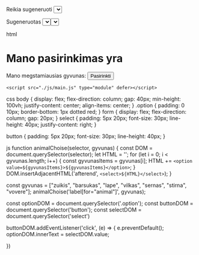 Reikia sugeneruoti <select> formos elementa, kuriame butu isvardintos tokios reiksmes: zuikis, barsukas, lape, vilkas, sernas, stirna, vovere.

Sugeneruotas <select> elementas turi buti iterptas tarp formos <label> ir <button> elementu.

Paspaudus submit mygtuka, pasirinkta <select> reiksme turi buti atvaizduota .option elemente.

html

<body>
    <h1>Mano pasirinkimas yra <span class="option"></span></h1>
    <form>
        <label for="animal">Mano megstamiausias gyvunas:</label>
        <button type="submit">Pasirinkti</button>
    </form>

    <script src="./js/main.js" type="module" defer></script>

</body>

css
body {
display: flex;
flex-direction: column;
gap: 40px;
min-height: 100vh;
justify-content: center;
align-items: center;
}
.option {
padding: 0 10px;
border-bottom: 1px dotted red;
}
form {
display: flex;
flex-direction: column;
gap: 20px;
}
select {
padding: 5px 20px;
font-size: 30px;
line-height: 40px;
justify-content: right;
}

button {
padding: 5px 20px;
font-size: 30px;
line-height: 40px;
}

js
function animalChoise(selector, gyvunas) {
const DOM = document.querySelector(selector);
let HTML = '';
for (let i = 0; i < gyvunas.length; i++) {
const gyvunasItems = gyvunas[i];
HTML += `<option value=${gyvunasItems}>${gyvunasItems}</option>`;
}
DOM.insertAdjacentHTML('afterend', `<select>${HTML}</select>`);
}

const gyvunas = ["zuikis", "barsukas", "lape", "vilkas", "sernas", "stirna", "vovere"];
animalChoise('label[for="animal"]', gyvunas);

const optionDOM = document.querySelector('.option');
const buttonDOM = document.querySelector('button');
const selectDOM = document.querySelector('select')

buttonDOM.addEventListener('click', (e) => {
e.preventDefault();
optionDOM.innerText = selectDOM.value;

})
